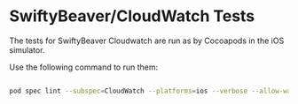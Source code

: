 # SwiftyBeaver/CloudWatch Tests

The tests for SwiftyBeaver Cloudwatch are run as by Cocoapods in the iOS simulator.

Use the following command to run them:


``` Bash

pod spec lint --subspec=CloudWatch --platforms=ios --verbose --allow-warnings

```

